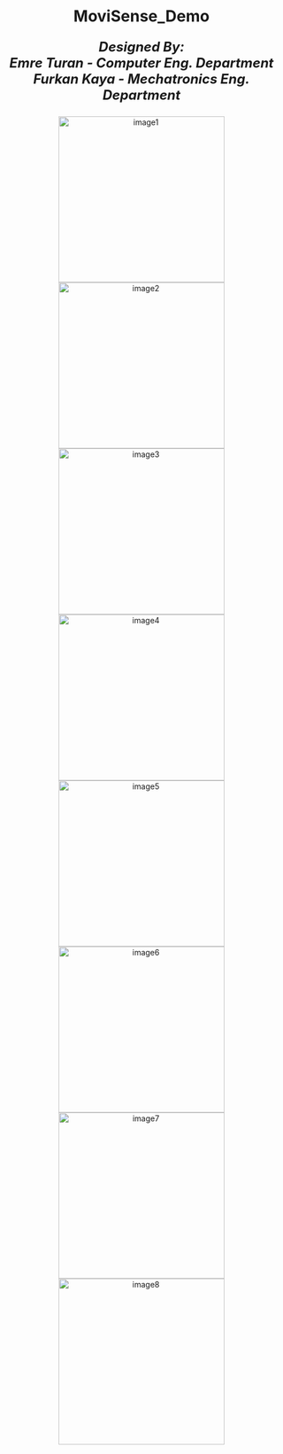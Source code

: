 <div align="center">
  <h1>MoviSense_Demo</h1>

  <p style="font-size:24px;">
    <strong><em>Designed By:</em></strong>
    <br>
    <strong><em>Emre Turan - Computer Eng. Department</em></strong>
    <br>
    <strong><em>Furkan Kaya - Mechatronics Eng. Department</em></strong>
  </p>

  <img src="https://github.com/emreturan00/MoviSense_Demo/assets/93795815/d15f6239-44b7-40f1-9cce-1be40b56a2aa" alt="image1" width="300"/>
  <img src="https://github.com/emreturan00/MoviSense_Demo/assets/93795815/dc3b4105-77ae-4b4b-84af-ba8652a186a6" alt="image2" width="300"/>
  <img src="https://github.com/emreturan00/MoviSense_Demo/assets/93795815/44f010a7-d5ed-49ee-b3e7-1e27fcaa2bb1" alt="image3" width="300"/>
  <img src="https://github.com/emreturan00/MoviSense_Demo/assets/93795815/4531041c-1d40-49c9-8be5-399f53ee452f" alt="image4" width="300"/>
  <img src="https://github.com/emreturan00/MoviSense_Demo/assets/93795815/121b34ec-1d21-465c-b400-30d435895a30" alt="image5" width="300"/>
  <img src="https://github.com/emreturan00/MoviSense_Demo/assets/93795815/6b79ea24-78d7-497e-a964-cca68cd544ad" alt="image6" width="300"/>
  <img src="https://github.com/emreturan00/MoviSense_Demo/assets/93795815/5683b31f-30ad-4195-a560-e25b52c23433" alt="image7" width="300"/>
  <img src="https://github.com/emreturan00/MoviSense_Demo/assets/93795815/ff725f36-e5d5-472f-9612-305c8ea98901" alt="image8" width="300"/>
</div>
